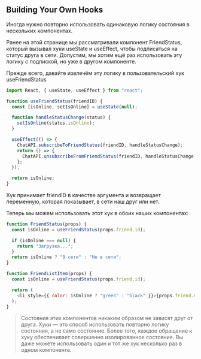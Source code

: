 ## Building Your Own Hooks

Иногда нужно повторно использовать одинаковую логику состояния в нескольких компонентах.

Ранее на этой странице мы рассматривали компонент FriendStatus, который вызывал хуки useState и useEffect, чтобы подписаться на статус друга в сети. Допустим, мы хотим ещё раз использовать эту логику с подпиской, но уже в другом компоненте.

Прежде всего, давайте извлечём эту логику в пользовательский хук useFriendStatus

```js
import React, { useState, useEffect } from "react";

function useFriendStatus(friendID) {
  const [isOnline, setIsOnline] = useState(null);

  function handleStatusChange(status) {
    setIsOnline(status.isOnline);
  }

  useEffect(() => {
    ChatAPI.subscribeToFriendStatus(friendID, handleStatusChange);
    return () => {
      ChatAPI.unsubscribeFromFriendStatus(friendID, handleStatusChange);
    };
  });

  return isOnline;
}
```

Хук принимает friendID в качестве аргумента и возвращает переменную, которая показывает, в сети наш друг или нет.

Теперь мы можем использовать этот хук в обоих наших компонентах:

```js
function FriendStatus(props) {
  const isOnline = useFriendStatus(props.friend.id);

  if (isOnline === null) {
    return "Загрузка...";
  }
  return isOnline ? "В сети" : "Не в сети";
}
```

```js
function FriendListItem(props) {
  const isOnline = useFriendStatus(props.friend.id);

  return (
    <li style={{ color: isOnline ? "green" : "black" }}>{props.friend.name}</li>
  );
}
```

> Состояния этих компонентов никаким образом не зависят друг от друга. Хуки — это способ использовать повторно логику состояния, а не само состояние. Более того, каждое обращение к хуку обеспечивает совершенно изолированное состояние. Вы даже можете использовать один и тот же хук несколько раз в одном компоненте.
